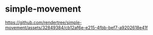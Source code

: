 # simple-movement

https://github.com/rendertree/simple-movement/assets/32849384/cb12af6e-e215-4fbb-bef7-a9202618e41f
